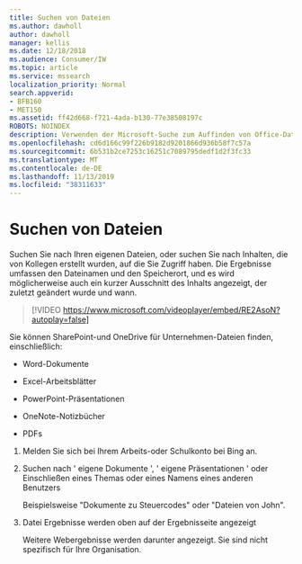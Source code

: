 ```yaml
---
title: Suchen von Dateien
ms.author: dawholl
author: dawholl
manager: kellis
ms.date: 12/18/2018
ms.audience: Consumer/IW
ms.topic: article
ms.service: mssearch
localization_priority: Normal
search.appverid:
- BFB160
- MET150
ms.assetid: ff42d668-f721-4ada-b130-77e38508197c
ROBOTS: NOINDEX
description: Verwenden der Microsoft-Suche zum Auffinden von Office-Dateien und PDFs sowie der Informationen, die angezeigt werden
ms.openlocfilehash: cd6d166c99f226b9182d9201866d936b58f7c57a
ms.sourcegitcommit: 6b531b2ce7253c16251c7089795dedf1d2f3fc33
ms.translationtype: MT
ms.contentlocale: de-DE
ms.lasthandoff: 11/13/2019
ms.locfileid: "38311633"
---
```

# <a name="find-files"></a>Suchen von Dateien

Suchen Sie nach Ihren eigenen Dateien, oder suchen Sie nach Inhalten, die von Kollegen erstellt wurden, auf die Sie Zugriff haben. Die Ergebnisse umfassen den Dateinamen und den Speicherort, und es wird möglicherweise auch ein kurzer Ausschnitt des Inhalts angezeigt, der zuletzt geändert wurde und wann.
  
> [!VIDEO https://www.microsoft.com/videoplayer/embed/RE2AsoN?autoplay=false]
  
Sie können SharePoint-und OneDrive für Unternehmen-Dateien finden, einschließlich:
  
- Word-Dokumente
    
- Excel-Arbeitsblätter
    
- PowerPoint-Präsentationen
    
- OneNote-Notizbücher
    
- PDFs
    
1. Melden Sie sich bei Ihrem Arbeits-oder Schulkonto bei Bing an.
    
2. Suchen nach ' eigene Dokumente ', ' eigene Präsentationen ' oder Einschließen eines Themas oder eines Namens eines anderen Benutzers
    
    Beispielsweise "Dokumente zu Steuercodes" oder "Dateien von John".
    
3. Datei Ergebnisse werden oben auf der Ergebnisseite angezeigt
    
    Weitere Webergebnisse werden darunter angezeigt. Sie sind nicht spezifisch für Ihre Organisation.


